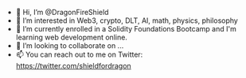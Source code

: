 - 👋 Hi, I’m @DragonFireShield
- 👀 I’m interested in Web3, crypto, DLT, AI, math, physics, philosophy
- 🌱 I’m currently enrolled in a Solidity Foundations Bootcamp and I'm learning web development online.
- 💞️ I’m looking to collaborate on ...
- 📫 You can reach out to me on Twitter: https://twitter.com/shieldfordragon

<!---
DragonFireShield/DragonFireShield is a ✨ special ✨ repository because its `README.md` (this file) appears on your GitHub profile.
You can click the Preview link to take a look at your changes.
--->
